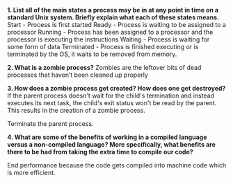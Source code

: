 **1. List all of the main states a process may be in at any point in time on a standard Unix system. Briefly explain what each of these states means.**
Start - Process is first started
Ready - Process is waiting to be assigned to a processor
Running - Process has been assigned to a processor and the processor is executing the instructions
Waiting - Process is waiting for some form of data
Terminated - Process is finished executing or is terminated by the OS, it waits to be removed from memory.


**2. What is a zombie process?**
Zombies are the leftover bits of dead processes that haven’t been cleaned up properly


**3. How does a zombie process get created? How does one get destroyed?**
If the parent process doesn't wait for the child's termination and instead executes its next task, the child's exit status won't be read by the parent. This results in the creation of a zombie process.

Terminate the parent process.


**4. What are some of the benefits of working in a compiled language versus a non-compiled language? More specifically, what benefits are there to be had from taking the extra time to compile our code?**

End performance because the code gets compiled into machine code which is more efficient.